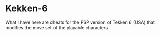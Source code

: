 # Kekken-6
What I have here are cheats for the PSP version of Tekken 6 (USA) that modifies the move set of the playable characters
